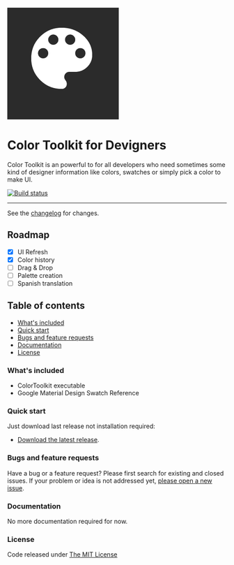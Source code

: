 ![logo](https://raw.githubusercontent.com/ennerperez/color-toolkit/master/.editoricon.png)

# Color Toolkit for Devigners

Color Toolkit is an powerful to for all developers who need sometimes some kind of designer information like colors, swatches or simply pick a color to make UI.

[![Build status](https://ci.appveyor.com/api/projects/status/w3jttw5tlqhcad9r?svg=true)](https://ci.appveyor.com/project/ennerperez/color-toolkit)

---------------------------------------

See the [changelog](CHANGELOG.md) for changes.

## Roadmap

- [x] UI Refresh
- [x] Color history
- [ ] Drag & Drop
- [ ] Palette creation
- [ ] Spanish translation

## Table of contents

* [What's included](#whats-included)
* [Quick start](#quick-start)
* [Bugs and feature requests](#bugs-and-feature-requests)
* [Documentation](#documentation)
* [License](#license)

### What's included

- ColorToolkit executable
- Google Material Design Swatch Reference

### Quick start

Just download last release not installation required:

* [Download the latest release](https://github.com/ennerperez/color-toolkit/releases/).

### Bugs and feature requests

Have a bug or a feature request? Please first search for existing and closed issues. If your problem or idea is not addressed yet, [please open a new issue](https://github.com/ennerperez/color-toolkit/issues/new).

### Documentation

No more documentation required for now.

### License

Code released under [The MIT License](LICENSE)